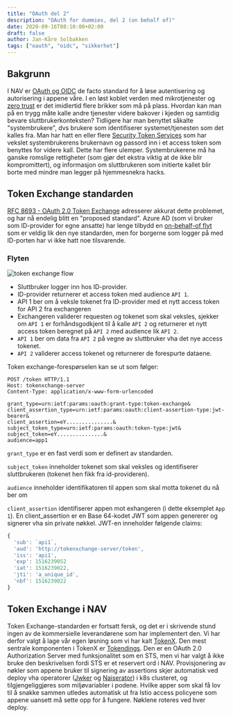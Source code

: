 ```yaml
---
title: "OAuth del 2"
description: "OAuth for dummies, del 2 (on behalf of)"
date: 2020-09-16T08:10:00+02:00
draft: false
author: Jan-Kåre Solbakken
tags: ["oauth", "oidc", "sikkerhet"]
---
```


## Bakgrunn
I NAV er [OAuth og OIDC](/blog/posts/2020/09/oauth-del-1.html) de facto standard for å løse autentisering og autorisering i appene våre. I en løst koblet verden med mikrotjenester og [zero trust](https://doc.nais.io/appendix/zero-trust) er det imidlertid flere brikker som må på plass. Hvordan kan man på en trygg måte kalle andre tjenester videre bakover i kjeden og samtidig bevare sluttbrukerkonteksten? Tidligere har man benyttet såkalte "systembrukere", dvs brukere som identifiserer systemet/tjenesten som det kalles fra. Man har hatt en eller flere [Security Token Services](https://en.wikipedia.org/wiki/Security_token_service) som har vekslet systembrukerens brukernavn og passord inn i et access token som benyttes for videre kall. Dette har flere ulemper. Systembrukerene må ha ganske romslige rettigheter (som gjør det ekstra viktig at de ikke blir kompromittert), og informasjon om sluttbrukeren som initierte kallet blir borte med mindre man legger på hjemmesnekra hacks.

## Token Exchange standarden
[RFC 8693 - OAuth 2.0 Token Exchange](https://www.rfc-editor.org/rfc/rfc8693.html) adresserer akkurat dette problemet, og har nå endelig blitt en "proposed standard". Azure AD (som vi bruker som ID-provider for egne ansatte) har lenge tilbydd en [on-behalf-of flyt](https://docs.microsoft.com/en-us/azure/active-directory/develop/v2-oauth2-on-behalf-of-flow) som er veldig lik den nye standarden, men for borgerne som logger på med ID-porten har vi ikke hatt noe tilsvarende.

### Flyten

![token exchange flow](/blog/images/exchange.png)

* Sluttbruker logger inn hos ID-provider.
* ID-provider returnerer et access token med audience `API 1`.
* API 1 ber om å veksle tokenet fra ID-provider med et nytt access token for API 2 fra exchangeren 
* Exchangeren validerer requesten og tokenet som skal veksles, sjekker om `API 1` er forhåndsgodkjent til å kalle `API 2` og returnerer et nytt access token beregnet på `API 2` med audience lik  `API 2`.
* `API 1` ber om data fra `API 2` på vegne av sluttbruker vha det nye access tokenet.
* `API 2` validerer access tokenet og returnerer de forespurte dataene.

Token exchange-forespørselen kan se ut som følger:

```shell
POST /token HTTP/1.1
Host: tokenxchange-server
Content-Type: application/x-www-form-urlencoded

grant_type=urn:ietf:params:oauth:grant-type:token-exchange&
client_assertion_type=urn:ietf:params:oauth:client-assertion-type:jwt-bearer&
client_assertion=eY...............&
subject_token_type=urn:ietf:params:oauth:token-type:jwt&
subject_token=eY...............&
audience=app1
```

`grant_type` er en fast verdi som er definert av standarden.

`subject_token` inneholder tokenet som skal veksles og identifiserer sluttbrukeren (tokenet hen fikk fra id-provideren).

`audience` inneholder identifikatoren til appen som skal motta tokenet du nå ber om

`client_assertion` identifiserer appen mot exhangeren (i dette eksemplet `App 1`). En client_assertion er en Base 64-kodet JWT som appen genererer og signerer vha sin private nøkkel. JWT-en inneholder følgende claims:

```javascript
{
  'sub': `api1`,
  'aud': 'http://tokenxchange-server/token',
  'iss': 'api1',
  'exp': 1516239052
  'iat': 1516239022,
  'jti': 'a_unique_id',
  'nbf': 1516239022
}
```

## Token Exchange i NAV
Token Exchange-standarden er fortsatt fersk, og det er i skrivende stund ingen av de kommersielle leverandørene som har implementert den. Vi har derfor valgt å lage vår egen løsning som vi har kalt [TokenX](https://doc.nais.io/addons/tokenx). Den mest sentrale komponenten i TokenX er [Tokendings](https://github.com/nais/tokendings). Den er en OAuth 2.0 Authorization Server med funksjonalitet som en STS, men vi har valgt å ikke bruke den beskrivelsen fordi STS er et reservert ord i NAV. Provisjonering av nøkler som appene bruker til signering av assertions skjer automatisk ved deploy vha operatorer ([Jwker](https://github.com/nais/jwker/) og [Naiserator](https://github.com/nais/naiserator/)) i k8s clusteret, og tilgjengeliggjøres som miljøvariabler i podene. Hvilke apper som skal få lov til å snakke sammen utledes automatisk ut fra Istio access policyene som appene uansett må sette opp for å fungere. Nøklene roteres ved hver deploy.

